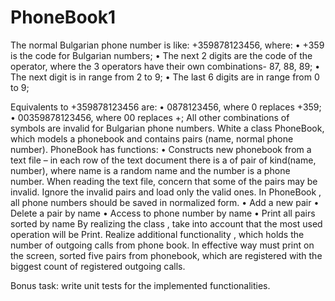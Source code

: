 # PhoneBook1
The normal Bulgarian phone number is like: +359878123456, where:
•	+359 is the code for Bulgarian numbers;
•	The next 2 digits are the code of the operator, where the 3 operators have their own combinations- 87, 88, 89;
•	The next digit is in range from 2 to 9;
•	The last 6 digits are in range from 0 to 9;

Equivalents to +359878123456  are:
•	0878123456, where 0 replaces +359;
•	00359878123456, where 00 replaces +;
All other combinations of symbols are invalid for Bulgarian phone numbers.
White a class PhoneBook, which models a phonebook and contains pairs (name, normal phone number). PhoneBook has functions:
•	Constructs new phonebook  from a text file – in each row of the text document there is a  of pair of kind(name, number), where name is a random name and the number is a phone number. When reading the text file, concern that some of the pairs may be invalid. Ignore the invalid pairs and load only the valid ones. In PhoneBook , all phone numbers should be saved in normalized form.
•	Add a new pair
•	Delete a pair by name
•	Access to phone number by name
•	Print all pairs sorted by name
By realizing the class , take into account that the most used operation will be Print.
Realize additional functionality , which holds the number of outgoing calls from phone book.  In effective way must print on the screen, sorted five pairs from phonebook, which are registered with the biggest count of registered outgoing calls.

Bonus task: write unit tests for the implemented functionalities.

